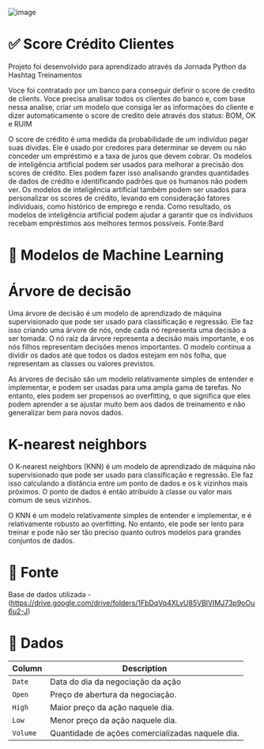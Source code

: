 ![image](https://github.com/LerinaMM/score_credito_clientes_data_science/assets/83770121/2d926c8c-954c-438f-bd06-45c9b71abd5e)


# ✅ Score Crédito Clientes

Projeto foi desenvolvido para aprendizado através da Jornada Python da Hashtag Treinamentos

Voce foi contratado por um banco para conseguir definir o score de credito de clients. Voce precisa analisar todos os clientes do banco e, com base nessa analise, criar um modelo que consiga ler as informações do cliente e dizer automaticamente o score de credito dele através dos status: BOM, OK e RUIM

O score de crédito é uma medida da probabilidade de um indivíduo pagar suas dívidas. Ele é usado por credores para determinar se devem ou não conceder um empréstimo e a taxa de juros que devem cobrar. Os modelos de inteligência artificial podem ser usados para melhorar a precisão dos scores de crédito. Eles podem fazer isso analisando grandes quantidades de dados de crédito e identificando padrões que os humanos não podem ver. Os modelos de inteligência artificial também podem ser usados para personalizar os scores de crédito, levando em consideração fatores individuais, como histórico de emprego e renda. Como resultado, os modelos de inteligência artificial podem ajudar a garantir que os indivíduos recebam empréstimos aos melhores termos possíveis.
Fonte:Bard

# 📖 Modelos de Machine Learning

# Árvore de decisão

Uma árvore de decisão é um modelo de aprendizado de máquina supervisionado que pode ser usado para classificação e regressão. Ele faz isso criando uma árvore de nós, onde cada nó representa uma decisão a ser tomada. O nó raiz da árvore representa a decisão mais importante, e os nós filhos representam decisões menos importantes. O modelo continua a dividir os dados até que todos os dados estejam em nós folha, que representam as classes ou valores previstos.

As árvores de decisão são um modelo relativamente simples de entender e implementar, e podem ser usadas para uma ampla gama de tarefas. No entanto, eles podem ser propensos ao overfitting, o que significa que eles podem aprender a se ajustar muito bem aos dados de treinamento e não generalizar bem para novos dados.

# K-nearest neighbors

O K-nearest neighbors (KNN) é um modelo de aprendizado de máquina não supervisionado que pode ser usado para classificação e regressão. Ele faz isso calculando a distância entre um ponto de dados e os k vizinhos mais próximos. O ponto de dados é então atribuído à classe ou valor mais comum de seus vizinhos.

O KNN é um modelo relativamente simples de entender e implementar, e é relativamente robusto ao overfitting. No entanto, ele pode ser lento para treinar e pode não ser tão preciso quanto outros modelos para grandes conjuntos de dados.


# 💪 Fonte

Base de dados utilizada - (https://drive.google.com/drive/folders/1FbDqVq4XLvU85VBlVIMJ73p9oOu6u2-J)

# 💾 Dados

| Column     | Description              |
|------------|--------------------------|
| `Date` | Data do dia da negociação da ação |
| `Open` | Preço de abertura da negociação. |
| `High` | Maior preço da ação naquele dia. |
| `Low` | Menor preço da ação naquele dia. |
| `Volume` | Quantidade de ações comercializadas naquele dia. |
